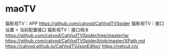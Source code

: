 # maoTV
猫影视TV｜APP
https://github.com/catvod/CatVodTVSpider
猫影视TV｜接口
设置 > 当前配置接口
猫影视TV｜接口相关
https://github.com/catvod/CatVodTVSpider/tree/master/jar
https://github.com/catvod/CatVodTVSpider/blob/master/XPath.md
https://catvod.github.io/CatVodTVJsonEditor/
https://netcut.cn/
